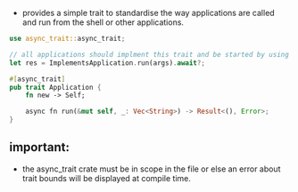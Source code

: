 - provides a simple trait to standardise the way applications are called and run from the shell or other applications. 

```rust
use async_trait::async_trait;

// all applications should implment this trait and be started by using simlar to:
let res = ImplementsApplication.run(args).await?;

#[async_trait]
pub trait Application {
	fn new -> Self;

	async fn run(&mut self, _: Vec<String>) -> Result<(), Error>;
}
```
## important: 
- the async_trait crate must be in scope in the file or else an error about trait bounds will be displayed at compile time. 

